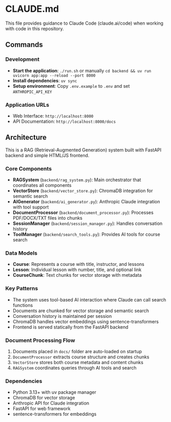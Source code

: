 # CLAUDE.md

This file provides guidance to Claude Code (claude.ai/code) when working with code in this repository.

## Commands

### Development
- **Start the application**: `./run.sh` or manually `cd backend && uv run uvicorn app:app --reload --port 8000`
- **Install dependencies**: `uv sync`
- **Setup environment**: Copy `.env.example` to `.env` and set `ANTHROPIC_API_KEY`

### Application URLs
- Web Interface: `http://localhost:8000`
- API Documentation: `http://localhost:8000/docs`

## Architecture

This is a RAG (Retrieval-Augmented Generation) system built with FastAPI backend and simple HTML/JS frontend.

### Core Components
- **RAGSystem** (`backend/rag_system.py`): Main orchestrator that coordinates all components
- **VectorStore** (`backend/vector_store.py`): ChromaDB integration for semantic search
- **AIGenerator** (`backend/ai_generator.py`): Anthropic Claude integration with tool support
- **DocumentProcessor** (`backend/document_processor.py`): Processes PDF/DOCX/TXT files into chunks
- **SessionManager** (`backend/session_manager.py`): Handles conversation history
- **ToolManager** (`backend/search_tools.py`): Provides AI tools for course search

### Data Models
- **Course**: Represents a course with title, instructor, and lessons
- **Lesson**: Individual lesson with number, title, and optional link
- **CourseChunk**: Text chunks for vector storage with metadata

### Key Patterns
- The system uses tool-based AI interaction where Claude can call search functions
- Documents are chunked for vector storage and semantic search
- Conversation history is maintained per session
- ChromaDB handles vector embeddings using sentence-transformers
- Frontend is served statically from the FastAPI backend

### Document Processing Flow
1. Documents placed in `docs/` folder are auto-loaded on startup
2. `DocumentProcessor` extracts course structure and creates chunks
3. `VectorStore` stores both course metadata and content chunks
4. `RAGSystem` coordinates queries through AI tools and search

### Dependencies
- Python 3.13+ with uv package manager
- ChromaDB for vector storage
- Anthropic API for Claude integration
- FastAPI for web framework
- sentence-transformers for embeddings